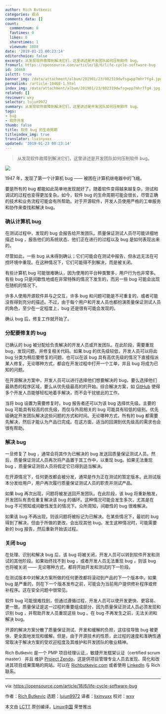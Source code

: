 ```yaml
---
author: Rich Butkevic
categories: 观点
comments_data: []
count:
  commentnum: 0
  favtimes: 0
  likes: 0
  sharetimes: 1
  viewnum: 3888
date: '2019-01-23 00:23:14'
editorchoice: false
excerpt: 从发现软件故障到解决它们，这里讲述是开发团队如何压制软件 bug。
fromurl: https://opensource.com/article/18/6/life-cycle-software-bug
id: 10468
islctt: true
banner_img: /data/attachment/album/201901/23/002319dwfsgwpp7mhr7fg4.jpg
permalink: /article-10468-1.html
index_img: /data/attachment/album/201901/23/002319dwfsgwpp7mhr7fg4.jpg.thumb.jpg
related: []
reviewer: wxy
selector: lujun9972
summary: 从发现软件故障到解决它们，这里讲述是开发团队如何压制软件 bug。
tags:
- bug
- 软件开发
thumb: false
title: 软件 bug 的生命周期
titleindex_img: true
translator: lixinyuxx
updated: '2019-01-23 00:23:14'
---
```



> 
> 从发现软件故障到解决它们，这里讲述是开发团队如何压制软件 bug。
> 
> 
> 


![](/data/attachment/album/201901/23/002319dwfsgwpp7mhr7fg4.jpg)


1947 年，发现了第一个计算机 bug —— 被困在计算机继电器中的飞蛾。


要是所有的 bug 都能如此简单地发现就好了。随着软件变得越来越复杂，测试和调试的过程也变得更加复杂。如今，软件 bug 的生命周期可能会很长，尽管正确的技术和业务流程可能会有所帮助。对于开源软件，开发人员使用严格的工单服务和协作来查找和解决 bug。


### 确认计算机 bug


在测试过程中，发现的 bug 会报告给开发团队。质量保证测试人员尽可能详细地描述 bug ，报告他们的系统状态、他们正在进行的过程以及 bug 是如何表现出来的。


尽管如此，一些 bug 从未得到确认；它们可能会在测试中报告，但永远无法在可控环境中重现。在这种情况下，它们可能得不到解决，而是被关闭。


有些计算机 bug 可能很难确认，因为使用的平台种类繁多，用户行为也非常多。有些 bug 只是间歇性地或在非常特殊的情况下发生的，而另一些 bug 可能会出现在随机的情况下。


许多人使用开源软件并与之交互，许多 bug 和问题可能是不可重复的，或者可能没有得到充分的描述。不过，由于每个用户和开发人员也都扮演质量保证测试人员的角色，至少在一定程度上，bug 还是很有可能会发现的。


确认 bug 后，修复工作就开始了。


### 分配要修复的 bug


已确认的 bug 被分配给负责解决的开发人员或开发团队。在此阶段，需要重现 bug，发现问题，并修复相关代码。如果 bug 的优先级较低，开发人员可以将此 bug 分类为稍后要修复的问题，也可以在该 bug 具有高优先级的情况下直接指派某人修复。无论哪种方式，都会在开发过程中打开一个工单，并且 bug 将成为已知的问题。


在开源解决方案中，开发人员可以进行选择他们想要解决的 bug，要么选择他们最熟悉的程序区域，要么从优先级最高的的开始。综合解决方案，如 [GitHub](https://github.com/) 使得多个开发人员能够轻松地着手解决，而不会干扰彼此的工作。


当将 bug 设置为需要修复时，bug 报告者还可以为该 bug 选择优先级。主要的 bug 可能具有较高的优先级，而仅与外观相关的 bug 可能具有较低的级别。优先级确定开发团队解决这些问题的方式和时间。无论哪种方式，所有的 bug 都需要先解决，然后才能认为产品已完成。在这方面，适当的回溯到优先级高的需求也会很有帮助。


### 解决 bug


一旦修复了 bug ，通常会将其作为已解决的 bug 发送回质量保证测试人员。然后，质量保证测试人员再次将产品置于其工作中，以重现 bug。如果无法重现 bug ，质量保证测验人员将假定它已得到适当解决。


在开源情况下，任何更改都会被分发，通常是作为正在测试的暂定版本。此测试版本分发给用户，用户再次履行质量保证测试人员的职责并测试产品。


如果 bug 再次出现，问题将被发送回开发团队。在此阶段，该 bug 将重新触发，开发团队有责任重复解决该 bug 的循环。这种情况可能会发生多次，尤其是在 bug 不可预知或间歇性发生的情况下。众所周知，间歇性的 bug 很难解决。


如果该 bug 不再出现，则该问题将被标记为已解决。在某些情况下，最初的 bug 得到了解决，但由于所做的更改，会出现其他 bug。发生这种情况时，可能需要新的 bug 报告，然后重新开始该过程。


### 关闭 bug


在处理、识别和解决 bug 后，该 bug 将被关闭，开发人员可以转到软件开发和测试的其他阶段。如果始终找不到 bug ，或者开发人员无法重现 bug ，则该 bug 也将被关闭 —— 无论哪种方式，都将开始开发和测试的下一阶段。


在测试版本中对解决方案所做的任何更改都将滚动到产品的下一个版本中。如果 bug 是严重的，则在下一个版本发布之前，可能会为当前用户提供修补程序或修补程序。这在安全问题中很常见。


软件 bug 可能很难找到，但通过遵循过程，开发人员可以使开发更快、更容易、更一致。质量保证是这一过程的重要组成部分，因为质量保证测试人员必须发现和识别 bug ，并帮助开发人员重现这些 bug 。在 bug 不再发生之前，无法关闭和解决 bug。


开源的解决方案分散了质量保证测试、开发和缓解的负担，这往往导致 bug 被更快、更全面地发现和缓解。但是，由于开源技术的性质，此过程的速度和准确性通常取决于解决方案的受欢迎程度及其维护和开发团队的敬业精神。


Rich Butkevic 是一个 PMP 项目经理认证,，敏捷开发框架认证（certified scrum master） 并且 维护 [Project Zendo](https://projectzendo.com)，这是供项目管理专业人员去发现、简化和改进其项目成果策略的网站。可以在 [Richbutkevic.com](https://richbutkevic.com) 或者使用 [LinkedIn](https://www.linkedin.com/in/richbutkevic) 与 Rich 联系。




---


via: <https://opensource.com/article/18/6/life-cycle-software-bug>


作者：[Rich Butkevic](https://opensource.com/users/rich-butkevic) 选题：[lujun9972](https://github.com/lujun9972) 译者：[lixinyuxx](https://github.com/lixinyuxx) 校对：[wxy](https://github.com/wxy)


本文由 [LCTT](https://github.com/LCTT/TranslateProject) 原创编译，[Linux中国](https://linux.cn/) 荣誉推出